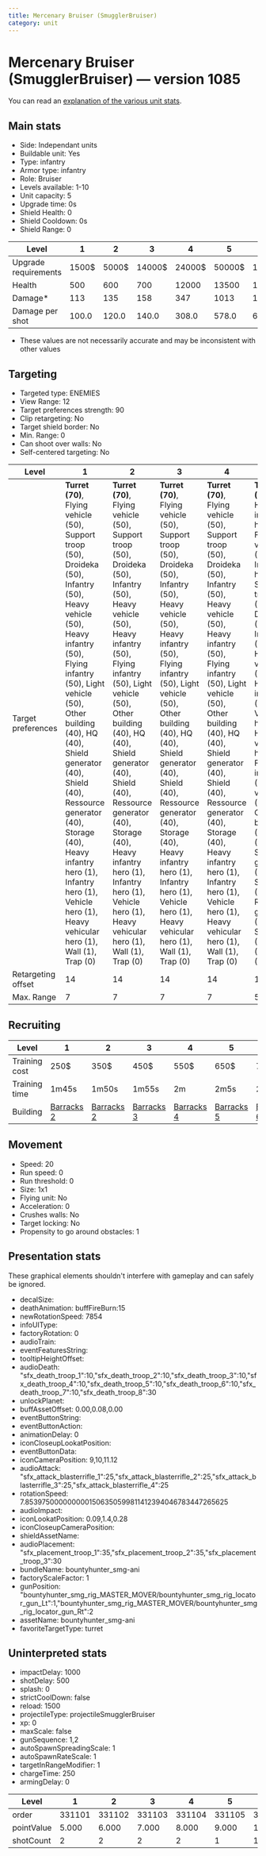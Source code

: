 ```yaml
---
title: Mercenary Bruiser (SmugglerBruiser)
category: unit
---
```


# Mercenary Bruiser (SmugglerBruiser) — version 1085

You can read an [explanation  of the various unit stats](unitexplained.md).

## Main stats

  * Side: Independant units
  * Buildable unit: Yes
  * Type: infantry
  * Armor type: infantry
  * Role: Bruiser
  * Levels available: 1-10
  * Unit capacity: 5
  * Upgrade time: 0s
  * Shield Health: 0
  * Shield Cooldown: 0s
  * Shield Range: 0

|Level               |1    |2    |3     |4     |5     |6      |7      |8      |9       |10      |
|--------------------|-----|-----|------|------|------|-------|-------|-------|--------|--------|
|Upgrade requirements|1500$|5000$|14000$|24000$|50000$|100000$|200000$|750000$|2000000$|4000000$|
|Health              |500  |600  |700   |12000 |13500 |15000  |16500  |18000  |19500   |22500   |
|Damage*             |113  |135  |158   |347   |1013  |1125   |1238   |1350   |1463    |1688    |
|Damage per shot     |100.0|120.0|140.0 |308.0 |578.0 |642.0  |707.0  |771.0  |836.0   |964.0   |

* These values are not necessarily accurate and may be inconsistent with other values

## Targeting

  * Targeted type: ENEMIES
  * View Range: 12
  * Target preferences strength: 90
  * Clip retargeting: No
  * Target shield border: No
  * Min. Range: 0
  * Can shoot over walls: No
  * Self-centered targeting: No

|Level             |1                                                                                                                                                                                                                                                                                                                                                                                              |2                                                                                                                                                                                                                                                                                                                                                                                              |3                                                                                                                                                                                                                                                                                                                                                                                              |4                                                                                                                                                                                                                                                                                                                                                                                              |5                                                                                                                                                                                                                                                                                                                                                                                                  |6                                                                                                                                                                                                                                                                                                                                                                                                  |7                                                                                                                                                                                                                                                                                                                                                                                                  |8                                                                                                                                                                                                                                                                                                                                                                                                  |9                                                                                                                                                                                                                                                                                                                                                                                                  |10                                                                                                                                                                                                                                                                                                                                                                                                 |
|------------------|-----------------------------------------------------------------------------------------------------------------------------------------------------------------------------------------------------------------------------------------------------------------------------------------------------------------------------------------------------------------------------------------------|-----------------------------------------------------------------------------------------------------------------------------------------------------------------------------------------------------------------------------------------------------------------------------------------------------------------------------------------------------------------------------------------------|-----------------------------------------------------------------------------------------------------------------------------------------------------------------------------------------------------------------------------------------------------------------------------------------------------------------------------------------------------------------------------------------------|-----------------------------------------------------------------------------------------------------------------------------------------------------------------------------------------------------------------------------------------------------------------------------------------------------------------------------------------------------------------------------------------------|---------------------------------------------------------------------------------------------------------------------------------------------------------------------------------------------------------------------------------------------------------------------------------------------------------------------------------------------------------------------------------------------------|---------------------------------------------------------------------------------------------------------------------------------------------------------------------------------------------------------------------------------------------------------------------------------------------------------------------------------------------------------------------------------------------------|---------------------------------------------------------------------------------------------------------------------------------------------------------------------------------------------------------------------------------------------------------------------------------------------------------------------------------------------------------------------------------------------------|---------------------------------------------------------------------------------------------------------------------------------------------------------------------------------------------------------------------------------------------------------------------------------------------------------------------------------------------------------------------------------------------------|---------------------------------------------------------------------------------------------------------------------------------------------------------------------------------------------------------------------------------------------------------------------------------------------------------------------------------------------------------------------------------------------------|---------------------------------------------------------------------------------------------------------------------------------------------------------------------------------------------------------------------------------------------------------------------------------------------------------------------------------------------------------------------------------------------------|
|Target preferences|**Turret (70)**, Flying vehicle (50), Support troop (50), Droideka (50), Infantry (50), Heavy vehicle (50), Heavy infantry (50), Flying infantry (50), Light vehicle (50), Other building (40), HQ (40), Shield generator (40), Shield (40), Ressource generator (40), Storage (40), Heavy infantry hero (1), Infantry hero (1), Vehicle hero (1), Heavy vehicular hero (1), Wall (1), Trap (0)|**Turret (70)**, Flying vehicle (50), Support troop (50), Droideka (50), Infantry (50), Heavy vehicle (50), Heavy infantry (50), Flying infantry (50), Light vehicle (50), Other building (40), HQ (40), Shield generator (40), Shield (40), Ressource generator (40), Storage (40), Heavy infantry hero (1), Infantry hero (1), Vehicle hero (1), Heavy vehicular hero (1), Wall (1), Trap (0)|**Turret (70)**, Flying vehicle (50), Support troop (50), Droideka (50), Infantry (50), Heavy vehicle (50), Heavy infantry (50), Flying infantry (50), Light vehicle (50), Other building (40), HQ (40), Shield generator (40), Shield (40), Ressource generator (40), Storage (40), Heavy infantry hero (1), Infantry hero (1), Vehicle hero (1), Heavy vehicular hero (1), Wall (1), Trap (0)|**Turret (70)**, Flying vehicle (50), Support troop (50), Droideka (50), Infantry (50), Heavy vehicle (50), Heavy infantry (50), Flying infantry (50), Light vehicle (50), Other building (40), HQ (40), Shield generator (40), Shield (40), Ressource generator (40), Storage (40), Heavy infantry hero (1), Infantry hero (1), Vehicle hero (1), Heavy vehicular hero (1), Wall (1), Trap (0)|**Turret (70)**, Heavy infantry hero (50), Flying vehicle (50), Infantry hero (50), Support troop (50), Droideka (50), Infantry (50), Heavy vehicle (50), Heavy infantry (50), Vehicle hero (50), Heavy vehicular hero (50), Flying infantry (50), Light vehicle (50), Other building (40), HQ (40), Shield generator (40), Shield (40), Ressource generator (40), Storage (40), Wall (1), Trap (0)|**Turret (70)**, Heavy infantry hero (50), Flying vehicle (50), Infantry hero (50), Support troop (50), Droideka (50), Infantry (50), Heavy vehicle (50), Heavy infantry (50), Vehicle hero (50), Heavy vehicular hero (50), Flying infantry (50), Light vehicle (50), Other building (40), HQ (40), Shield generator (40), Shield (40), Ressource generator (40), Storage (40), Wall (1), Trap (0)|**Turret (70)**, Heavy infantry hero (50), Flying vehicle (50), Infantry hero (50), Support troop (50), Droideka (50), Infantry (50), Heavy vehicle (50), Heavy infantry (50), Vehicle hero (50), Heavy vehicular hero (50), Flying infantry (50), Light vehicle (50), Other building (40), HQ (40), Shield generator (40), Shield (40), Ressource generator (40), Storage (40), Wall (1), Trap (0)|**Turret (70)**, Heavy infantry hero (50), Flying vehicle (50), Infantry hero (50), Support troop (50), Droideka (50), Infantry (50), Heavy vehicle (50), Heavy infantry (50), Vehicle hero (50), Heavy vehicular hero (50), Flying infantry (50), Light vehicle (50), Other building (40), HQ (40), Shield generator (40), Shield (40), Ressource generator (40), Storage (40), Wall (1), Trap (0)|**Turret (70)**, Heavy infantry hero (50), Flying vehicle (50), Infantry hero (50), Support troop (50), Droideka (50), Infantry (50), Heavy vehicle (50), Heavy infantry (50), Vehicle hero (50), Heavy vehicular hero (50), Flying infantry (50), Light vehicle (50), Other building (40), HQ (40), Shield generator (40), Shield (40), Ressource generator (40), Storage (40), Wall (1), Trap (0)|**Turret (70)**, Heavy infantry hero (50), Flying vehicle (50), Infantry hero (50), Support troop (50), Droideka (50), Infantry (50), Heavy vehicle (50), Heavy infantry (50), Vehicle hero (50), Heavy vehicular hero (50), Flying infantry (50), Light vehicle (50), Other building (40), HQ (40), Shield generator (40), Shield (40), Ressource generator (40), Storage (40), Wall (1), Trap (0)|
|Retargeting offset|14                                                                                                                                                                                                                                                                                                                                                                                             |14                                                                                                                                                                                                                                                                                                                                                                                             |14                                                                                                                                                                                                                                                                                                                                                                                             |14                                                                                                                                                                                                                                                                                                                                                                                             |10                                                                                                                                                                                                                                                                                                                                                                                                 |10                                                                                                                                                                                                                                                                                                                                                                                                 |10                                                                                                                                                                                                                                                                                                                                                                                                 |10                                                                                                                                                                                                                                                                                                                                                                                                 |10                                                                                                                                                                                                                                                                                                                                                                                                 |10                                                                                                                                                                                                                                                                                                                                                                                                 |
|Max. Range        |7                                                                                                                                                                                                                                                                                                                                                                                              |7                                                                                                                                                                                                                                                                                                                                                                                              |7                                                                                                                                                                                                                                                                                                                                                                                              |7                                                                                                                                                                                                                                                                                                                                                                                              |5                                                                                                                                                                                                                                                                                                                                                                                                  |5                                                                                                                                                                                                                                                                                                                                                                                                  |5                                                                                                                                                                                                                                                                                                                                                                                                  |5                                                                                                                                                                                                                                                                                                                                                                                                  |5                                                                                                                                                                                                                                                                                                                                                                                                  |5                                                                                                                                                                                                                                                                                                                                                                                                  |

## Recruiting

|Level        |1                                  |2                                  |3                                  |4                                  |5                                  |6                                  |7                                  |8                                  |9                                  |10                                  |
|-------------|-----------------------------------|-----------------------------------|-----------------------------------|-----------------------------------|-----------------------------------|-----------------------------------|-----------------------------------|-----------------------------------|-----------------------------------|------------------------------------|
|Training cost|250$                               |350$                               |450$                               |550$                               |650$                               |750$                               |850$                               |950$                               |1050$                              |1150$                               |
|Training time|1m45s                              |1m50s                              |1m55s                              |2m                                 |2m5s                               |2m10s                              |2m15s                              |2m20s                              |2m25s                              |2m30s                               |
|Building     |[Barracks 2](smugglerBarracks.html)|[Barracks 2](smugglerBarracks.html)|[Barracks 3](smugglerBarracks.html)|[Barracks 4](smugglerBarracks.html)|[Barracks 5](smugglerBarracks.html)|[Barracks 6](smugglerBarracks.html)|[Barracks 7](smugglerBarracks.html)|[Barracks 8](smugglerBarracks.html)|[Barracks 9](smugglerBarracks.html)|[Barracks 10](smugglerBarracks.html)|

## Movement

  * Speed: 20
  * Run speed: 0
  * Run threshold: 0
  * Size: 1x1
  * Flying unit: No
  * Acceleration: 0
  * Crushes walls: No
  * Target locking: No
  * Propensity to go around obstacles: 1

## Presentation stats

These graphical elements shouldn't interfere with gameplay and can safely be ignored.

  * decalSize: 
  * deathAnimation: buffFireBurn:15
  * newRotationSpeed: 7854
  * infoUIType: 
  * factoryRotation: 0
  * audioTrain: 
  * eventFeaturesString: 
  * tooltipHeightOffset: 
  * audioDeath: "sfx_death_troop_1":10,"sfx_death_troop_2":10,"sfx_death_troop_3":10,"sfx_death_troop_4":10,"sfx_death_troop_5":10,"sfx_death_troop_6":10,"sfx_death_troop_7":10,"sfx_death_troop_8":30
  * unlockPlanet: 
  * buffAssetOffset: 0.00,0.08,0.00
  * eventButtonString: 
  * eventButtonAction: 
  * animationDelay: 0
  * iconCloseupLookatPosition: 
  * eventButtonData: 
  * iconCameraPosition: 9,10,11.12
  * audioAttack: "sfx_attack_blasterrifle_1":25,"sfx_attack_blasterrifle_2":25,"sfx_attack_blasterrifle_3":25,"sfx_attack_blasterrifle_4":25
  * rotationSpeed: 7.8539750000000001506350599811412394046783447265625
  * audioImpact: 
  * iconLookatPosition: 0.09,1.4,0.28
  * iconCloseupCameraPosition: 
  * shieldAssetName: 
  * audioPlacement: "sfx_placement_troop_1":35,"sfx_placement_troop_2":35,"sfx_placement_troop_3":30
  * bundleName: bountyhunter_smg-ani
  * factoryScaleFactor: 1
  * gunPosition: "bountyhunter_smg_rig_MASTER_MOVER/bountyhunter_smg_rig_locator_gun_Lt":1,"bountyhunter_smg_rig_MASTER_MOVER/bountyhunter_smg_rig_locator_gun_Rt":2
  * assetName: bountyhunter_smg-ani
  * favoriteTargetType: turret

## Uninterpreted stats

  * impactDelay: 1000
  * shotDelay: 500
  * splash: 0
  * strictCoolDown: false
  * reload: 1500
  * projectileType: projectileSmugglerBruiser
  * xp: 0
  * maxScale: false
  * gunSequence: 1,2
  * autoSpawnSpreadingScale: 1
  * autoSpawnRateScale: 1
  * targetInRangeModifier: 1
  * chargeTime: 250
  * armingDelay: 0

|Level     |1     |2     |3     |4     |5     |6     |7     |8     |9     |10    |
|----------|------|------|------|------|------|------|------|------|------|------|
|order     |331101|331102|331103|331104|331105|331106|331107|331108|331109|331110|
|pointValue|5.000 |6.000 |7.000 |8.000 |9.000 |10.000|11.000|12.000|13.000|15.000|
|shotCount |2     |2     |2     |2     |1     |1     |1     |1     |1     |1     |

